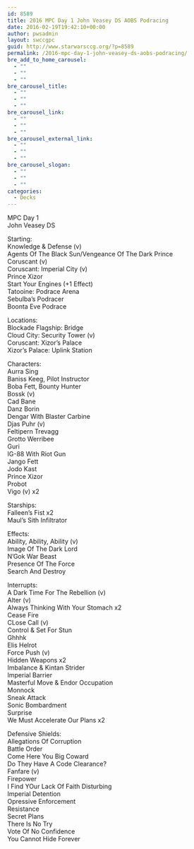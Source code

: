 ```yaml
---
id: 8589
title: 2016 MPC Day 1 John Veasey DS AOBS Podracing
date: 2016-02-19T19:42:10+00:00
author: pwsadmin
layout: swccgpc
guid: http://www.starwarsccg.org/?p=8589
permalink: /2016-mpc-day-1-john-veasey-ds-aobs-podracing/
bre_add_to_home_carousel:
  - ""
  - ""
  - ""
bre_carousel_title:
  - ""
  - ""
  - ""
bre_carousel_link:
  - ""
  - ""
  - ""
bre_carousel_external_link:
  - ""
  - ""
  - ""
bre_carousel_slogan:
  - ""
  - ""
  - ""
categories:
  - Decks
---
```

MPC Day 1  
John Veasey DS

Starting:  
Knowledge & Defense (v)  
Agents Of The Black Sun/Vengeance Of The Dark Prince  
Coruscant (v)  
Coruscant: Imperial City (v)  
Prince Xizor  
Start Your Engines (+1 Effect)  
Tatooine: Podrace Arena  
Sebulba&#8217;s Podracer  
Boonta Eve Podrace

Locations:  
Blockade Flagship: Bridge  
Cloud City: Security Tower (v)  
Coruscant: Xizor&#8217;s Palace  
Xizor&#8217;s Palace: Uplink Station

Characters:  
Aurra Sing  
Baniss Keeg, Pilot Instructor  
Boba Fett, Bounty Hunter  
Bossk (v)  
Cad Bane  
Danz Borin  
Dengar With Blaster Carbine  
Djas Puhr (v)  
Feltipern Trevagg  
Grotto Werribee  
Guri  
IG-88 With Riot Gun  
Jango Fett  
Jodo Kast  
Prince Xizor  
Probot  
Vigo (v) x2

Starships:  
Falleen&#8217;s Fist x2  
Maul&#8217;s Sith Infiltrator

Effects:  
Ability, Ability, Ability (v)  
Image Of The Dark Lord  
N&#8217;Gok War Beast  
Presence Of The Force  
Search And Destroy

Interrupts:  
A Dark Time For The Rebellion (v)  
Alter (v)  
Always Thinking With Your Stomach x2  
Cease Fire  
CLose Call (v)  
Control & Set For Stun  
Ghhhk  
Elis Helrot  
Force Push (v)  
Hidden Weapons x2  
Imbalance & Kintan Strider  
Imperial Barrier  
Masterful Move & Endor Occupation  
Monnock  
Sneak Attack  
Sonic Bombardment  
Surprise  
We Must Accelerate Our Plans x2

Defensive Shields:  
Allegations Of Corruption  
Battle Order  
Come Here You Big Coward  
Do They Have A Code Clearance?  
Fanfare (v)  
Firepower  
I Find YOur Lack Of Faith Disturbing  
Imperial Detention  
Opressive Enforcement  
Resistance  
Secret Plans  
There Is No Try  
Vote Of No Confidence  
You Cannot Hide Forever